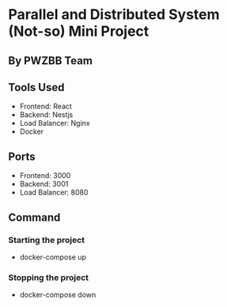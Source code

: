 # Parallel and Distributed System (Not-so) Mini Project
## By PWZBB Team

## Tools Used
- Frontend: React
- Backend: Nestjs
- Load Balancer: Nginx
- Docker

## Ports
- Frontend: 3000
- Backend: 3001
- Load Balancer: 8080

## Command
### Starting the project
- docker-compose up
### Stopping the project
- docker-compose down
